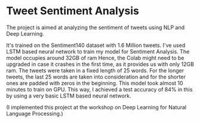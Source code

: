 # Tweet Sentiment Analysis

The project is aimed at analyzing the sentiment of tweets using NLP and Deep Learning. 

It's trained on the Sentiment140 dataset with 1.6 Million tweets. I've used LSTM based neural network to train my model for Sentiment Analysis. The model occupies around 32GB of ram Hence, the Colab might need to be upgraded in case it crashes in the first time, as it provides us with only 12GB ram. 
The tweets were taken in a fixed length of 25 words. For the longer tweets, the last 25 words are taken into consideration and for the shorter ones are padded with zeros in the beginning. This model took almost 10 minutes to train on GPU. This way, I achieved a test accuracy of 84% in this by using a very basic LSTM based neural network.

(I implemented this project at the workshop on Deep Learning for Natural Language Processing.)
